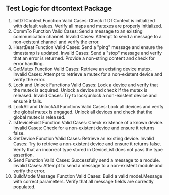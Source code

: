 

## Test Logic for dtcontext Package


1. InitDTContext Function
Valid Cases:
Check if DTContext is initialized with default values.
Verify all maps and mutexes are properly initialized.
2. CommTo Function
Valid Cases:
Send a message to an existing communication channel.
Invalid Cases:
Attempt to send a message to a non-existent channel and verify the error.
3. HeartBeat Function
Valid Cases:
Send a "ping" message and ensure the timestamp is updated.
Invalid Cases:
Send a "stop" message and verify that an error is returned.
Provide a non-string content and check for error handling.
4. GetMutex Function
Valid Cases:
Retrieve an existing device mutex.
Invalid Cases:
Attempt to retrieve a mutex for a non-existent device and verify the error.
5. Lock and Unlock Functions
Valid Cases:
Lock a device and verify that the mutex is acquired.
Unlock a device and check if the mutex is released.
Invalid Cases:
Try to lock/unlock a non-existent device and ensure it fails.
6. LockAll and UnlockAll Functions
Valid Cases:
Lock all devices and verify the global mutex is engaged.
Unlock all devices and check that the global mutex is released.
7. IsDeviceExist Function
Valid Cases:
Check existence of a known device.
Invalid Cases:
Check for a non-existent device and ensure it returns false.
8. GetDevice Function
Valid Cases:
Retrieve an existing device.
Invalid Cases:
Try to retrieve a non-existent device and ensure it returns false.
Verify that an incorrect type stored in DeviceList does not pass the type assertion.
9. Send Function
Valid Cases:
Successfully send a message to a module.
Invalid Cases:
Attempt to send a message to a non-existent module and verify the error.
10. BuildModelMessage Function
Valid Cases:
Build a valid model.Message with correct parameters.
Verify that all message fields are correctly populated.